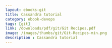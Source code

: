 ```yaml
---
layout: ebooks-git
title: Cassandra tutorial
category: ebook-devops
tags: [git]
link: /downloads/pdf/git/Git Recipes.pdf 
image: /images/thumbs/git/Git-Recipes-min.png
description : Cassandra tutorial 
---
```












